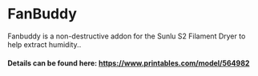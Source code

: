 # FanBuddy
Fanbuddy is a non-destructive addon for the Sunlu S2 Filament Dryer to help extract humidity..

#### Details can be found here: https://www.printables.com/model/564982
